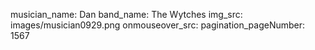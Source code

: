 musician_name: Dan
band_name: The Wytches
img_src: images/musician0929.png
onmouseover_src: 
pagination_pageNumber: 1567